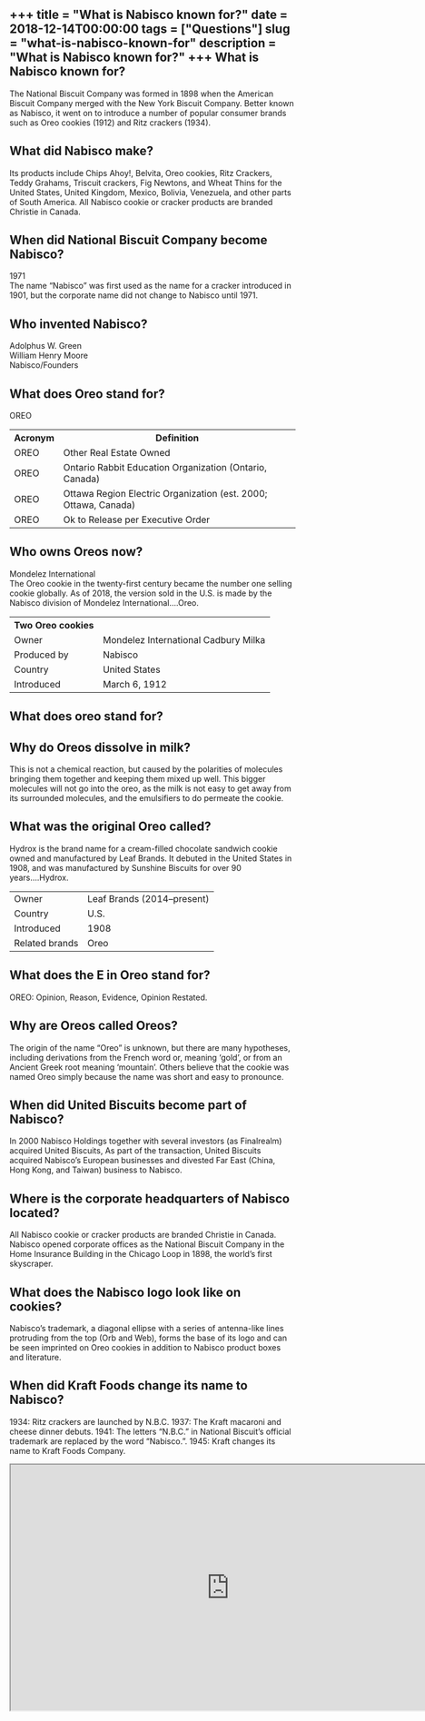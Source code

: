 +++
title = "What is Nabisco known for?"
date = 2018-12-14T00:00:00
tags = ["Questions"]
slug = "what-is-nabisco-known-for"
description = "What is Nabisco known for?"
+++
What is Nabisco known for?
--------------------------

The National Biscuit Company was formed in 1898 when the American Biscuit Company merged with the New York Biscuit Company. Better known as Nabisco, it went on to introduce a number of popular consumer brands such as Oreo cookies (1912) and Ritz crackers (1934).

What did Nabisco make?
----------------------

Its products include Chips Ahoy!, Belvita, Oreo cookies, Ritz Crackers, Teddy Grahams, Triscuit crackers, Fig Newtons, and Wheat Thins for the United States, United Kingdom, Mexico, Bolivia, Venezuela, and other parts of South America. All Nabisco cookie or cracker products are branded Christie in Canada.

When did National Biscuit Company become Nabisco?
-------------------------------------------------

1971  
The name “Nabisco” was first used as the name for a cracker introduced in 1901, but the corporate name did not change to Nabisco until 1971.

Who invented Nabisco?
---------------------

 Adolphus W. Green  
William Henry Moore  
Nabisco/Founders

What does Oreo stand for?
-------------------------

OREO

<table><tr><th>Acronym</th><th>Definition</th></tr><tr><td>OREO</td><td>Other Real Estate Owned</td></tr><tr><td>OREO</td><td>Ontario Rabbit Education Organization (Ontario, Canada)</td></tr><tr><td>OREO</td><td>Ottawa Region Electric Organization (est. 2000; Ottawa, Canada)</td></tr><tr><td>OREO</td><td>Ok to Release per Executive Order</td></tr></table>

Who owns Oreos now?
-------------------

Mondelez International  
The Oreo cookie in the twenty-first century became the number one selling cookie globally. As of 2018, the version sold in the U.S. is made by the Nabisco division of Mondelez International….Oreo.

<table><tr><th>Two Oreo cookies</th></tr><tr><td>Owner</td><td>Mondelez International Cadbury Milka</td></tr><tr><td>Produced by</td><td>Nabisco</td></tr><tr><td>Country</td><td>United States</td></tr><tr><td>Introduced</td><td>March 6, 1912</td></tr></table>

What does oreo stand for?
-------------------------

Why do Oreos dissolve in milk?
------------------------------

This is not a chemical reaction, but caused by the polarities of molecules bringing them together and keeping them mixed up well. This bigger molecules will not go into the oreo, as the milk is not easy to get away from its surrounded molecules, and the emulsifiers to do permeate the cookie.

What was the original Oreo called?
----------------------------------

Hydrox is the brand name for a cream-filled chocolate sandwich cookie owned and manufactured by Leaf Brands. It debuted in the United States in 1908, and was manufactured by Sunshine Biscuits for over 90 years….Hydrox.

<table><tr><td>Owner</td><td>Leaf Brands (2014–present)</td></tr><tr><td>Country</td><td>U.S.</td></tr><tr><td>Introduced</td><td>1908</td></tr><tr><td>Related brands</td><td>Oreo</td></tr></table>

What does the E in Oreo stand for?
----------------------------------

OREO: Opinion, Reason, Evidence, Opinion Restated.

Why are Oreos called Oreos?
---------------------------

The origin of the name “Oreo” is unknown, but there are many hypotheses, including derivations from the French word or, meaning ‘gold’, or from an Ancient Greek root meaning ‘mountain’. Others believe that the cookie was named Oreo simply because the name was short and easy to pronounce.

When did United Biscuits become part of Nabisco?
------------------------------------------------

In 2000 Nabisco Holdings together with several investors (as Finalrealm) acquired United Biscuits, As part of the transaction, United Biscuits acquired Nabisco’s European businesses and divested Far East (China, Hong Kong, and Taiwan) business to Nabisco.

Where is the corporate headquarters of Nabisco located?
-------------------------------------------------------

All Nabisco cookie or cracker products are branded Christie in Canada. Nabisco opened corporate offices as the National Biscuit Company in the Home Insurance Building in the Chicago Loop in 1898, the world’s first skyscraper.

What does the Nabisco logo look like on cookies?
------------------------------------------------

Nabisco’s trademark, a diagonal ellipse with a series of antenna-like lines protruding from the top (Orb and Web), forms the base of its logo and can be seen imprinted on Oreo cookies in addition to Nabisco product boxes and literature.

When did Kraft Foods change its name to Nabisco?
------------------------------------------------

1934: Ritz crackers are launched by N.B.C. 1937: The Kraft macaroni and cheese dinner debuts. 1941: The letters “N.B.C.” in National Biscuit’s official trademark are replaced by the word “Nabisco.”. 1945: Kraft changes its name to Kraft Foods Company.

<iframe allow="accelerometer; autoplay; clipboard-write; encrypted-media; gyroscope; picture-in-picture" allowfullscreen="" class="__youtube_prefs__  epyt-is-override  no-lazyload" data-no-lazy="1" data-origheight="433" data-origwidth="770" data-skipgform_ajax_framebjll="" height="433" id="_ytid_41988" loading="lazy" src="https://www.youtube.com/embed/mtwrzaMjMeg?enablejsapi=1&autoplay=0&cc_load_policy=0&cc_lang_pref=&iv_load_policy=1&loop=0&modestbranding=0&rel=1&fs=1&playsinline=0&autohide=2&theme=dark&color=red&controls=1&" title="YouTube player" width="770"></iframe>